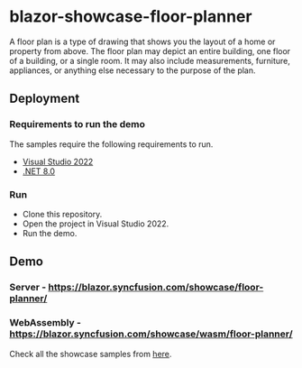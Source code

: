 # blazor-showcase-floor-planner
A floor plan is a type of drawing that shows you the layout of a home or property from above. The floor plan may depict an entire building, one floor of a building, or a single room. It may also include measurements, furniture, appliances, or anything else necessary to the purpose of the plan.

## Deployment

### Requirements to run the demo

The samples require the following requirements to run.

* [Visual Studio 2022](https://visualstudio.microsoft.com/vs/)
* [.NET 8.0](https://dotnet.microsoft.com/en-us/download/dotnet/8.0)

### Run

* Clone this repository.
* Open the project in Visual Studio 2022.
* Run the demo.

## Demo

### Server -  <a href="https://blazor.syncfusion.com/showcase/floor-planner/" target="_blank">https://blazor.syncfusion.com/showcase/floor-planner/</a>
### WebAssembly  - <a href="https://blazor.syncfusion.com/showcase/wasm/floor-planner/" target="_blank">https://blazor.syncfusion.com/showcase/wasm/floor-planner/</a>

Check all the showcase samples from <a href="https://blazor.syncfusion.com" target="_blank">here</a>.
